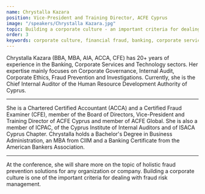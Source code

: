 ```yaml
---
name: Chrystalla Kazara
position: Vice-President and Training Director, ACFE Cyprus
image: "/speakers/Chrystalla Kazara.jpg"
topic: Building a corporate culture - an important criteriа for dealing with financial fraud
order: 3
keywords: corporate culture, financial fraud, banking, corporate services, technology, corporate governance, internal audit, corporate ethics, fraud prevention, investigations, human resources, Cyprus, Association of Certified Fraud Examiners, ACFE, ISACA, IIA, CISA, CISSP, CGEIT, CRISC, CIA, regulatory frameworks, compliance, collaboration, banks, payment providers, public sector
---
```


Chrystalla Kazara (BBA, MBA, AIA, ACCA, CFE) has 20+ years of experience in the Banking, Corporate Services and Technology sectors. Her expertise mainly focuses on Corporate Governance, Internal Audit, Corporate Ethics, Fraud Prevention and Investigations. Currently, she is the Chief Internal Auditor of the Human Resource Development Authority of Cyprus.

---

She is a Chartered Certified Accountant (ACCA) and a Certified Fraud Examiner (CFE), member of the Board of Directors, Vice-President and Training Director of ACFE Cyprus and member of ACFE Global. She is also a member of ICPAC, of the Cyprus Institute of Internal Auditors and of ISACA Cyprus Chapter. Chrystalla holds a Bachelor's Degree in Business Administration, an MBA from CIIM and a Banking Certificate from the American Bankers Association.

---

At the conference, she will share more on the topic of holistic fraud prevention solutions for any organization or company. Building a corporate culture is one of the important criteria for dealing with fraud risk management.
